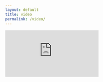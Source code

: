 ```yaml
---
layout: default
title: video
permalink: /video/
---
```


<div class="row">

  <div class="col-6 col-12-narrower">
    <span class="image featured">
      <div class="video-container">
        <iframe src="https://www.youtube.com/embed/EiYU82nQzPs" frameborder="0"
          allow="accelerometer; autoplay; encrypted-media; gyroscope; picture-in-picture"
          allowfullscreen></iframe>
      </div>
    </span>
  </div>



</div>
